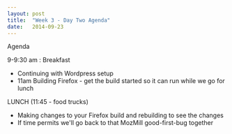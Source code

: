```yaml
---
layout: post
title:  "Week 3 - Day Two Agenda"
date:   2014-09-23
---
```


Agenda

9-9:30 am :  Breakfast

* Continuing with Wordpress setup
* 11am Building Firefox - get the build started so it can run while we go for lunch

LUNCH (11:45 - food trucks)

* Making changes to your Firefox build and rebuilding to see the changes
* If time permits we'll go back to that MozMill good-first-bug together
